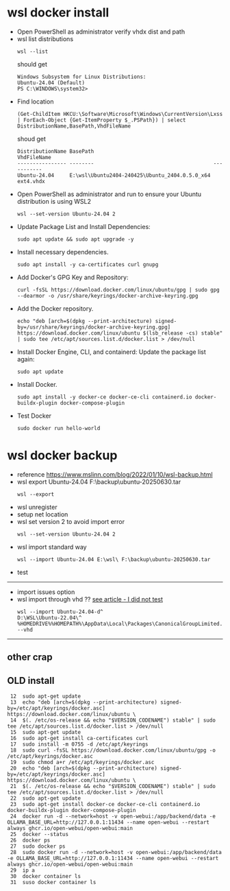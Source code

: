 # wsl docker install

- Open PowerShell as administrator verify vhdx dist and path
- wsl list distributions
  ```
  wsl --list
  ```
  should get
  ```
  Windows Subsystem for Linux Distributions:
  Ubuntu-24.04 (Default)
  PS C:\WINDOWS\system32>
  ```
- Find location
  ```
  (Get-ChildItem HKCU:\Software\Microsoft\Windows\CurrentVersion\Lxss | ForEach-Object {Get-ItemProperty $_.PSPath}) | select DistributionName,BasePath,VhdFileName
  ```
  shoud get
  ```
  DistributionName BasePath                                       VhdFileName
  ---------------- --------                                       -----------
  Ubuntu-24.04     E:\wsl\Ubuntu2404-240425\Ubuntu_2404.0.5.0_x64 ext4.vhdx
  ```
- Open PowerShell as administrator and run to ensure your Ubuntu distribution is using WSL2
  ```
  wsl --set-version Ubuntu-24.04 2
  ```
- Update Package List and Install Dependencies:
  ```
  sudo apt update && sudo apt upgrade -y
  ```
- Install necessary dependencies.
  ```
  sudo apt install -y ca-certificates curl gnupg
  ```
- Add Docker's GPG Key and Repository:
  ```
  curl -fsSL https://download.docker.com/linux/ubuntu/gpg | sudo gpg --dearmor -o /usr/share/keyrings/docker-archive-keyring.gpg
  ```
- Add the Docker repository.
  ```
  echo "deb [arch=$(dpkg --print-architecture) signed-by=/usr/share/keyrings/docker-archive-keyring.gpg] https://download.docker.com/linux/ubuntu $(lsb_release -cs) stable" | sudo tee /etc/apt/sources.list.d/docker.list > /dev/null
  ```
- Install Docker Engine, CLI, and containerd: Update the package list again:
  ```
  sudo apt update
  ```
- Install Docker.
  ```
  sudo apt install -y docker-ce docker-ce-cli containerd.io docker-buildx-plugin docker-compose-plugin
  ```
- Test Docker
  ```
  sudo docker run hello-world
  ```

# wsl docker backup
- reference https://www.mslinn.com/blog/2022/01/10/wsl-backup.html
- wsl export Ubuntu-24.04 F:\backup\ubuntu-20250630.tar
  ```
  wsl --export 
  ```
- wsl unregister
- setup net location
- wsl set version 2 to avoid import error
  ```
  wsl --set-version Ubuntu-24.04 2
  ```
- wsl import standard way
  ```
  wsl --import Ubuntu-24.04 E:\wsl\ F:\backup\ubuntu-20250630.tar
  ```
- test


---
- import issues option
- wsl import through vhd ?? [see article - I did not test](https://www.mslinn.com/blog/2022/01/10/wsl-backup.html)
  ```
  wsl --import Ubuntu-24.04-d^
  D:\WSL\Ubuntu-22.04\^
  %HOMEDRIVE%%HOMEPATH%\AppData\Local\Packages\CanonicalGroupLimited.Ubuntu20.04onWindows_79rhkp1fndgsc\LocalState\ext4.vhdx^
  --vhd
  ```
---

other crap
---
OLD install
---

```
 12  sudo apt-get update
 13  echo "deb [arch=$(dpkg --print-architecture) signed-by=/etc/apt/keyrings/docker.asc] https://download.docker.com/linux/ubuntu \
 14  $(. /etc/os-release && echo "$VERSION_CODENAME") stable" | sudo tee /etc/apt/sources.list.d/docker.list > /dev/null
 15  sudo apt-get update
 16  sudo apt-get install ca-certificates curl
 17  sudo install -m 0755 -d /etc/apt/keyrings
 18  sudo curl -fsSL https://download.docker.com/linux/ubuntu/gpg -o /etc/apt/keyrings/docker.asc
 19  sudo chmod a+r /etc/apt/keyrings/docker.asc
 20  echo "deb [arch=$(dpkg --print-architecture) signed-by=/etc/apt/keyrings/docker.asc] https://download.docker.com/linux/ubuntu \
 21  $(. /etc/os-release && echo "$VERSION_CODENAME") stable" | sudo tee /etc/apt/sources.list.d/docker.list > /dev/null
 22  sudo apt-get update
 23  sudo apt-get install docker-ce docker-ce-cli containerd.io docker-buildx-plugin docker-compose-plugin
 24  docker run -d --network=host -v open-webui:/app/backend/data -e OLLAMA_BASE_URL=http://127.0.0.1:11434 --name open-webui --restart always ghcr.io/open-webui/open-webui:main
 25  docker --status
 26  docker ps
 27  sudo docker ps
 28  sudo docker run -d --network=host -v open-webui:/app/backend/data -e OLLAMA_BASE_URL=http://127.0.0.1:11434 --name open-webui --restart always ghcr.io/open-webui/open-webui:main
 29  ip a
 30  docker container ls
 31  suso docker container ls
```
